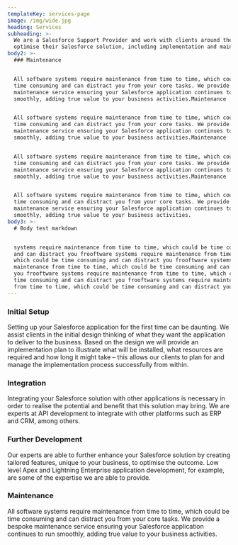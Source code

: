 ```yaml
---
templateKey: services-page
image: /img/wide.jpg
heading: Services
subheading: >-
  We are a Salesforce Support Provider and work with clients around the world to
  optimise their Salesforce solution, including implementation and maintainance.
body2: >-
  ### Maintenance


  All software systems require maintenance from time to time, which could be
  time consuming and can distract you from your core tasks. We provide a bespoke
  maintenance service ensuring your Salesforce application continues to run
  smoothly, adding true value to your business activities.Maintenance


  All software systems require maintenance from time to time, which could be
  time consuming and can distract you from your core tasks. We provide a bespoke
  maintenance service ensuring your Salesforce application continues to run
  smoothly, adding true value to your business activities.Maintenance


  All software systems require maintenance from time to time, which could be
  time consuming and can distract you from your core tasks. We provide a bespoke
  maintenance service ensuring your Salesforce application continues to run
  smoothly, adding true value to your business activities.Maintenance


  All software systems require maintenance from time to time, which could be
  time consuming and can distract you from your core tasks. We provide a bespoke
  maintenance service ensuring your Salesforce application continues to run
  smoothly, adding true value to your business activities.
body3: >-
  # Body test markdown


  systems require maintenance from time to time, which could be time consuming
  and can distract you frooftware systems require maintenance from time to time,
  which could be time consuming and can distract you frooftware systems require
  maintenance from time to time, which could be time consuming and can distract
  you frooftware systems require maintenance from time to time, which could be
  time consuming and can distract you frooftware systems require maintenance
  from time to time, which could be time consuming and can distract you fro
---
```

### Initial Setup

Setting up your Salesforce application for the first time can be daunting. We assist clients in the initial design thinking of what they want the application to deliver to the business. Based on the design we will provide an implementation plan to illustrate what will be installed, what resources are required and how long it might take – this allows our clients to plan for and manage the implementation process successfully from within.

### 

### Integration

Integrating your Salesforce solution with other applications is necessary in order to realise the potential and benefit that this solution may bring. We are experts at API development to integrate with other platforms such as ERP and CRM, among others.

### 

### Further Development

Our experts are able to further enhance your Salesforce solution by creating tailored features, unique to your business, to optimise the outcome. Low level Apex and Lightning Enterprise application development, for example, are some of the expertise we are able to provide.

### 

### Maintenance

All software systems require maintenance from time to time, which could be time consuming and can distract you from your core tasks. We provide a bespoke maintenance service ensuring your Salesforce application continues to run smoothly, adding true value to your business activities.
